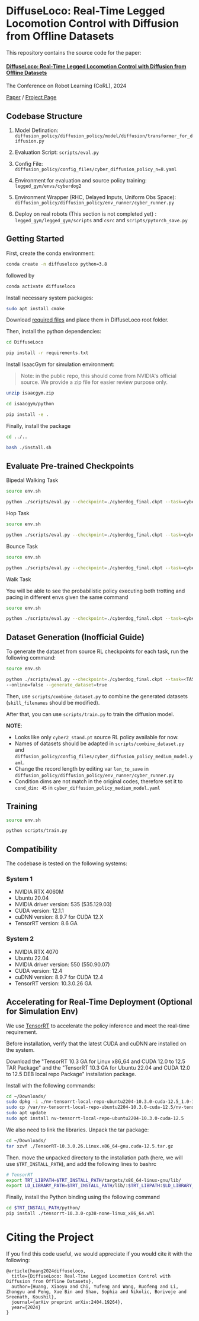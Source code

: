 # DiffuseLoco: Real-Time Legged Locomotion Control with Diffusion from Offline Datasets

This repository contains the source code for the paper:

#### [DiffuseLoco: Real-Time Legged Locomotion Control with Diffusion from Offline Datasets](https://arxiv.org/abs/2404.19264)
The Conference on Robot Learning (CoRL), 2024

[Paper](https://diffuselo.co/static/paper/DiffuseLoco.pdf) / [Project Page](https://diffuselo.co)


## Codebase Structure

1. Model Defination:
 ```diffusion_policy/diffusion_policy/model/diffusion/transformer_for_diffusion.py```

2. Evaluation Script:
```scripts/eval.py```

3. Config File:
```diffusion_policy/config_files/cyber_diffusion_policy_n=8.yaml```

4. Environment for evaluation and source policy training:
```legged_gym/envs/cyberdog2```

5. Environment Wrapper (RHC, Delayed Inputs, Uniform Obs Space):
 ```diffusion_policy/diffusion_policy/env_runner/cyber_runner.py```

6. Deploy on real robots (This section is not completed yet) :
```legged_gym/legged_gym/scripts``` and
```csrc``` and ```scripts/pytorch_save.py```


## Getting Started

First, create the conda environment:

```bash
conda create -n diffuseloco python=3.8
```

followed by 

```bash
conda activate diffuseloco
```

Install necessary system packages:

```bash
sudo apt install cmake
```

Download [required files](https://osf.io/kxt9w/?view_only=8c4633eaf94e4feaa6a6c92ae37d657e) and place them in DiffuseLoco root folder. 

Then, install the python dependencies:

```bash
cd DiffuseLoco

pip install -r requirements.txt
```

Install IsaacGym for simulation environment:

> Note: in the public repo, this should come from NVIDIA's official source. We provide a zip file for easier review purpose only. 

```bash
unzip isaacgym.zip

cd isaacgym/python

pip install -e .
```

Finally, install the package

```bash
cd ../..

bash ./install.sh
```

## Evaluate Pre-trained Checkpoints

Bipedal Walking Task

```bash
source env.sh

python ./scripts/eval.py --checkpoint=./cyberdog_final.ckpt --task=cyber2_stand
```

Hop Task

```bash
source env.sh

python ./scripts/eval.py --checkpoint=./cyberdog_final.ckpt --task=cyber2_hop
```

Bounce Task

```bash
source env.sh

python ./scripts/eval.py --checkpoint=./cyberdog_final.ckpt --task=cyber2_bounce
```

Walk Task

You will be able to see the probabilistic policy executing both trotting and pacing in different envs given the same command

```bash
source env.sh

python ./scripts/eval.py --checkpoint=./cyberdog_final.ckpt --task=cyber2_walk
```

## Dataset Generation (Inofficial Guide)

To generate the dataset from source RL checkpoints for each task, run the following command:

```bash
source env.sh

python ./scripts/eval.py --checkpoint=./cyberdog_final.ckpt --task=<TASK_NAME>
--online=false --generate_dataset=true
```

Then, use `scripts/combine_dataset.py` to combine the generated datasets (`skill_filenames` should be modified).

After that, you can use `scripts/train.py` to train the diffusion model.

**NOTE**:
- Looks like only `cyber2_stand.pt` source RL policy available for now.
- Names of datasets should be adapted in `scripts/combine_dataset.py` and `diffusion_policy/config_files/cyber_diffusion_policy_medium_model.yaml`.
- Change the record length by editing var `len_to_save` in `diffusion_policy/diffusion_policy/env_runner/cyber_runner.py`
- Condition dims are not match in the original codes, therefore set it to `cond_dim: 45` in `cyber_diffusion_policy_medium_model.yaml` 

## Training

```bash
source env.sh

python scripts/train.py
```

## Compatibility

The codebase is tested on the following systems:

### System 1

- NVIDIA RTX 4060M
- Ubuntu 20.04
- NVIDIA driver version: 535 (535.129.03)
- CUDA version: 12.1.1
- cuDNN version: 8.9.7 for CUDA 12.X
- TensorRT version: 8.6 GA

### System 2

- NVIDIA RTX 4070
- Ubuntu 22.04
- NVIDIA driver version: 550 (550.90.07)
- CUDA version: 12.4
- cuDNN version: 8.9.7 for CUDA 12.4
- TensorRT version: 10.3.0.26 GA


## Accelerating for Real-Time Deployment (Optional for Simulation Env)

We use [TensorRT](https://developer.nvidia.com/tensorrt) to accelerate the policy inference and meet the real-time requirement.

Before installation, verify that the latest CUDA and cuDNN are installed on the system.

Download the "TensorRT 10.3 GA for Linux x86_64 and CUDA 12.0 to 12.5 TAR Package" and the "TensorRT 10.3 GA for Ubuntu 22.04 and CUDA 12.0 to 12.5 DEB local repo Package" installation package.

Install with the following commands:

```bash
cd ~/Downloads/
sudo dpkg -i ./nv-tensorrt-local-repo-ubuntu2204-10.3.0-cuda-12.5_1.0-1_amd64.deb
sudo cp /var/nv-tensorrt-local-repo-ubuntu2204-10.3.0-cuda-12.5/nv-tensorrt-local-620E7D29-keyring.gpg /usr/share/keyrings/
sudo apt update
sudo apt install nv-tensorrt-local-repo-ubuntu2204-10.3.0-cuda-12.5
```

We also need to link the libraries. Unpack the tar package:

```bash
cd ~/Downloads/
tar xzvf ./TensorRT-10.3.0.26.Linux.x86_64-gnu.cuda-12.5.tar.gz
```

Then. move the unpacked directory to the installation path (here, we will use `$TRT_INSTALL_PATH`), and add the following lines to bashrc

```bash
# TensorRT
export TRT_LIBPATH=$TRT_INSTALL_PATH/targets/x86_64-linux-gnu/lib/
export LD_LIBRARY_PATH=$TRT_INSTALL_PATH/lib/:$TRT_LIBPATH:$LD_LIBRARY_PATH
```

Finally, install the Python binding using the following command

```bash
cd $TRT_INSTALL_PATH/python/
pip install ./tensorrt-10.3.0-cp38-none-linux_x86_64.whl
```

# Citing the Project

If you find this code useful, we would appreciate if you would cite it with the following:

```
@article{huang2024diffuseloco,
  title={DiffuseLoco: Real-Time Legged Locomotion Control with Diffusion from Offline Datasets},
  author={Huang, Xiaoyu and Chi, Yufeng and Wang, Ruofeng and Li, Zhongyu and Peng, Xue Bin and Shao, Sophia and Nikolic, Borivoje and Sreenath, Koushil},
  journal={arXiv preprint arXiv:2404.19264},
  year={2024}
}
```
